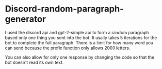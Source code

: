 # Discord-random-paragraph-generator
I used the discord api and gpt-2-simple api to form a random paragraph based only one thing you sent into the bot. It usally takes 5 iterations for the bot to complete the full paragraph.  There is a limit for how many word you can send because the prefix function only allows 2000 letters.

You can also allow for only one response by changing the code so that the bot doesn't read its own text.
